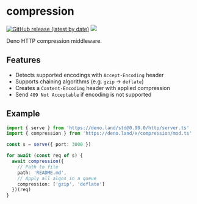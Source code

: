 # compression

[![GitHub release (latest by date)][releases]][releases-page] [![][docs-badge]][docs]

Deno HTTP compression middleware.

## Features

- Detects supported encodings with `Accept-Encoding` header
- Supports chaining algorithms (e.g. `gzip` -> `deflate`)
- Creates a `Content-Encoding` header with applied compression
- Send `409 Not Acceptable` if encoding is not supported

## Example

```ts
import { serve } from 'https://deno.land/std@0.90.0/http/server.ts'
import { compression } from 'https://deno.land/x/compression/mod.ts'

const s = serve({ port: 3000 })

for await (const req of s) {
  await compression({
    // Path to file
    path: 'README.md',
    // Apply all algos in a queue
    compression: ['gzip', 'deflate']
  })(req)
}
```

[releases]: https://img.shields.io/github/v/release/deno-libs/compression?style=flat-square
[docs-badge]: https://img.shields.io/github/v/release/deno-libs/compression?color=yellow&label=Documentation&logo=deno&style=flat-square
[docs]: https://doc.deno.land/https/deno.land/x/compression/mod.ts
[releases-page]: https://github.com/deno-libs/compression/releases
